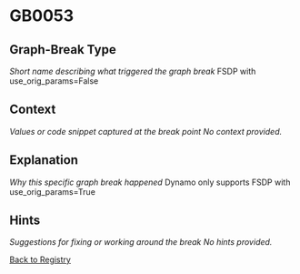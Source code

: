 # GB0053

## Graph-Break Type
*Short name describing what triggered the graph break*
FSDP with use_orig_params=False

## Context
*Values or code snippet captured at the break point*
*No context provided.*

## Explanation
*Why this specific graph break happened*
Dynamo only supports FSDP with use_orig_params=True

## Hints
*Suggestions for fixing or working around the break*
*No hints provided.*



[Back to Registry](../index.md)
